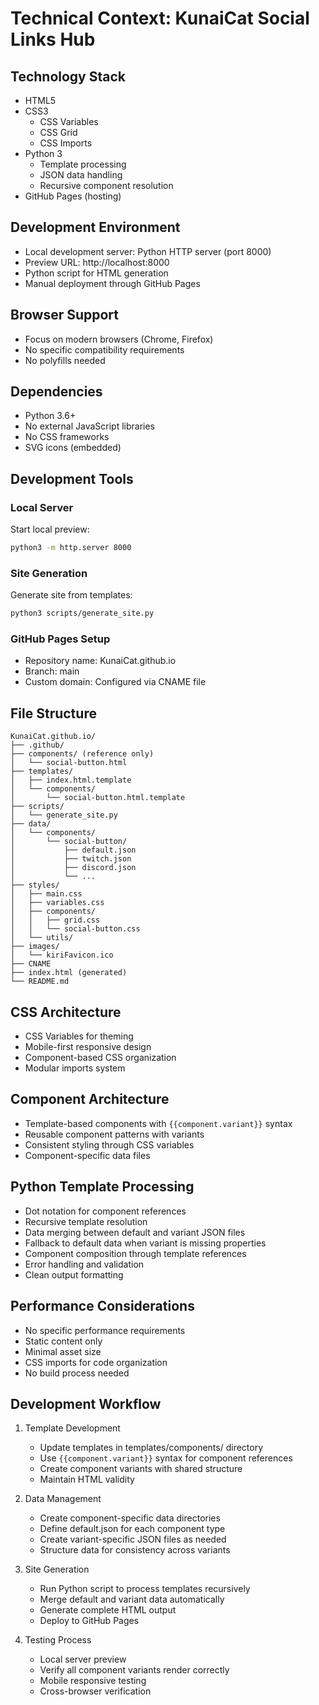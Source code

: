 # Technical Context: KunaiCat Social Links Hub

## Technology Stack
- HTML5
- CSS3
  - CSS Variables
  - CSS Grid
  - CSS Imports
- Python 3
  - Template processing
  - JSON data handling
  - Recursive component resolution
- GitHub Pages (hosting)

## Development Environment
- Local development server: Python HTTP server (port 8000)
- Preview URL: http://localhost:8000
- Python script for HTML generation
- Manual deployment through GitHub Pages

## Browser Support
- Focus on modern browsers (Chrome, Firefox)
- No specific compatibility requirements
- No polyfills needed

## Dependencies
- Python 3.6+
- No external JavaScript libraries
- No CSS frameworks
- SVG icons (embedded)

## Development Tools
### Local Server
Start local preview:
```bash
python3 -m http.server 8000
```

### Site Generation
Generate site from templates:
```bash
python3 scripts/generate_site.py
```

### GitHub Pages Setup
- Repository name: KunaiCat.github.io
- Branch: main
- Custom domain: Configured via CNAME file

## File Structure
```
KunaiCat.github.io/
├── .github/
├── components/ (reference only)
│   └── social-button.html
├── templates/
│   ├── index.html.template
│   └── components/
│       └── social-button.html.template
├── scripts/
│   └── generate_site.py
├── data/
│   └── components/
│       └── social-button/
│           ├── default.json
│           ├── twitch.json
│           ├── discord.json
│           └── ...
├── styles/
│   ├── main.css
│   ├── variables.css
│   ├── components/
│   │   ├── grid.css
│   │   └── social-button.css
│   └── utils/
├── images/
│   └── kiriFavicon.ico
├── CNAME
├── index.html (generated)
└── README.md
```

## CSS Architecture
- CSS Variables for theming
- Mobile-first responsive design
- Component-based CSS organization
- Modular imports system

## Component Architecture
- Template-based components with `{{component.variant}}` syntax
- Reusable component patterns with variants
- Consistent styling through CSS variables
- Component-specific data files

## Python Template Processing
- Dot notation for component references
- Recursive template resolution
- Data merging between default and variant JSON files
- Fallback to default data when variant is missing properties
- Component composition through template references
- Error handling and validation
- Clean output formatting

## Performance Considerations
- No specific performance requirements
- Static content only
- Minimal asset size
- CSS imports for code organization
- No build process needed

## Development Workflow
1. Template Development
   - Update templates in templates/components/ directory
   - Use `{{component.variant}}` syntax for component references
   - Create component variants with shared structure
   - Maintain HTML validity

2. Data Management
   - Create component-specific data directories
   - Define default.json for each component type
   - Create variant-specific JSON files as needed
   - Structure data for consistency across variants

3. Site Generation
   - Run Python script to process templates recursively
   - Merge default and variant data automatically
   - Generate complete HTML output
   - Deploy to GitHub Pages

4. Testing Process
   - Local server preview
   - Verify all component variants render correctly
   - Mobile responsive testing
   - Cross-browser verification 